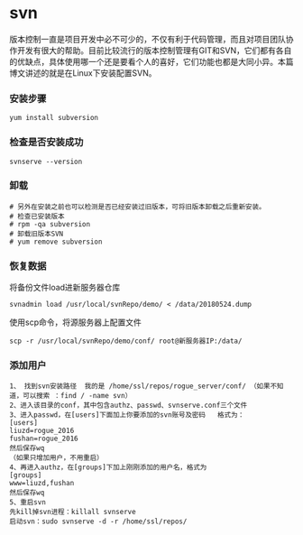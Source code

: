# svn

版本控制一直是项目开发中必不可少的，不仅有利于代码管理，而且对项目团队协作开发有很大的帮助。目前比较流行的版本控制管理有GIT和SVN，它们都有各自的优缺点，具体使用哪一个还是要看个人的喜好，它们功能也都是大同小异。本篇博文讲述的就是在Linux下安装配置SVN。


### 安装步骤

```
yum install subversion 
```
### 检查是否安装成功

```
svnserve --version 
```
### 卸载 

```
# 另外在安装之前也可以检测是否已经安装过旧版本，可将旧版本卸载之后重新安装。
# 检查已安装版本
# rpm -qa subversion
# 卸载旧版本SVN
# yum remove subversion
```

### 恢复数据

将备份文件load进新服务器仓库

```
svnadmin load /usr/local/svnRepo/demo/ < /data/20180524.dump
```

使用scp命令，将源服务器上配置文件

```
scp -r /usr/local/svnRepo/demo/conf/ root@新服务器IP:/data/
```

### 添加用户


```
1、 找到svn安装路径  我的是 /home/ssl/repos/rogue_server/conf/ （如果不知道，可以搜索 ：find / -name svn）
2、进入该目录的conf，其中包含authz、passwd、svnserve.conf三个文件
3、进入passwd，在[users]下面加上你要添加的svn账号及密码   格式为：
[users]
liuzd=rogue_2016
fushan=rogue_2016
然后保存wq
（如果只增加用户，不用重启）
4、再进入authz，在[groups]下加上刚刚添加的用户名，格式为
[groups] 
www=liuzd,fushan
然后保存wq
5、重启svn
先kill掉svn进程：killall svnserve
启动svn：sudo svnserve -d -r /home/ssl/repos/
```
